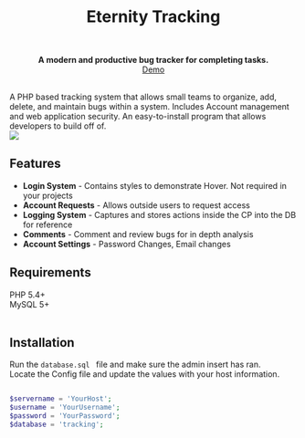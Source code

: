 
<h1 align="center">Eternity Tracking</h1> <br>
<p align="center">
<b>A modern and productive bug tracker for completing tasks.</b><br>
<a href="https://eternity-tracking.000webhostapp.com/Eternity-Tracking-backend-dev/Eternity-Tracking-backend-dev/src/index.php">Demo</a>
</p><br>
A PHP based tracking system that allows small teams to organize, add, delete, and maintain bugs within a system. Includes Account management and web application security. An easy-to-install program that allows developers to build off of.<br>
<a href="http://tinypic.com?ref=2na6105" target="_blank"><img src="http://i67.tinypic.com/2na6105.jpg" border="0"></a><br>

## Features
- **Login System** - Contains styles to demonstrate Hover. Not required in your projects
- **Account Requests** - Allows outside users to request access
- **Logging System** - Captures and stores actions inside the CP into the DB for reference 
- **Comments** - Comment and review bugs for in depth analysis 
- **Account Settings** - Password Changes, Email changes


## Requirements 
PHP 5.4+ <br> 
MySQL 5+<br>
<br>

## Installation 


Run the `database.sql ` file and make sure the admin insert has ran.<br>
Locate the Config file and update the values with your host information.<br>


```php

$servername = 'YourHost';
$username = 'YourUsername';
$password = 'YourPassword';
$database = 'tracking';

```

